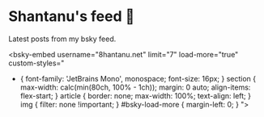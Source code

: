# Shantanu's feed 🦋

Latest posts from my bsky feed.

<script type="module" src="https://cdn.jsdelivr.net/npm/bsky-embed/dist/bsky-embed.es.js" async></script>

<bsky-embed
username="8hantanu.net"
limit="7"
load-more="true"
custom-styles="
  * {
    font-family: 'JetBrains Mono', monospace;
    font-size: 16px;
  }
  section {
    max-width: calc(min(80ch, 100% - 1ch));
    margin: 0 auto;
    align-items: flex-start;
  }
  article {
    border: none;
    max-width: 100%;
    text-align: left;
  }
  img {
    filter: none !important;
  }
  #bsky-load-more {
    margin-left: 0;
  }
">
</bsky-embed>
